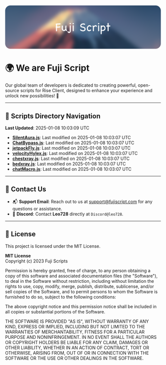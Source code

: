 ![Banner](.github/b.webp)

# 🌍 **We are Fuji Script**

Our global team of developers is dedicated to creating powerful, open-source scripts for Rise Client, designed to enhance your experience and unlock new possibilities! 🌟

---
<!-- SCRIPTS_NAVIGATION_START -->
## 📂 **Scripts Directory Navigation**

**Last Updated**: 2025-01-08 10:03:09 UTC

- **[SilentAura.js](scripts/SilentAura.js)**: Last modified on 2025-01-08 10:03:07 UTC
- **[ChatBypass.js](scripts/ChatBypass.js)**: Last modified on 2025-01-08 10:03:07 UTC
- **[jetpackFly.js](scripts/jetpackFly.js)**: Last modified on 2025-01-08 10:03:07 UTC
- **[velocityHylex.js](scripts/velocityHylex.js)**: Last modified on 2025-01-08 10:03:07 UTC
- **[chestxray.js](scripts/chestxray.js)**: Last modified on 2025-01-08 10:03:07 UTC
- **[bedxray.js](scripts/bedxray.js)**: Last modified on 2025-01-08 10:03:07 UTC
- **[chatMacro.js](scripts/chatMacro.js)**: Last modified on 2025-01-08 10:03:07 UTC

<!-- SCRIPTS_NAVIGATION_END -->

---

## 💬 **Contact Us**  
- 📬 **Support Email**: Reach out to us at [support@fujiscript.com](mailto:support@fujiscript.com) for any questions or assistance.  
- 💬 **Discord**: Contact **Leo728** directly at `Discord@leo728`.

---

## 📜 **License**

This project is licensed under the MIT License.  

**MIT License**  
Copyright (c) 2023 Fuji Scripts  

Permission is hereby granted, free of charge, to any person obtaining a copy of this software and associated documentation files (the "Software"), to deal in the Software without restriction, including without limitation the rights to use, copy, modify, merge, publish, distribute, sublicense, and/or sell copies of the Software, and to permit persons to whom the Software is furnished to do so, subject to the following conditions:  

The above copyright notice and this permission notice shall be included in all copies or substantial portions of the Software.  

THE SOFTWARE IS PROVIDED "AS IS", WITHOUT WARRANTY OF ANY KIND, EXPRESS OR IMPLIED, INCLUDING BUT NOT LIMITED TO THE WARRANTIES OF MERCHANTABILITY, FITNESS FOR A PARTICULAR PURPOSE AND NONINFRINGEMENT. IN NO EVENT SHALL THE AUTHORS OR COPYRIGHT HOLDERS BE LIABLE FOR ANY CLAIM, DAMAGES OR OTHER LIABILITY, WHETHER IN AN ACTION OF CONTRACT, TORT OR OTHERWISE, ARISING FROM, OUT OF OR IN CONNECTION WITH THE SOFTWARE OR THE USE OR OTHER DEALINGS IN THE SOFTWARE.  
